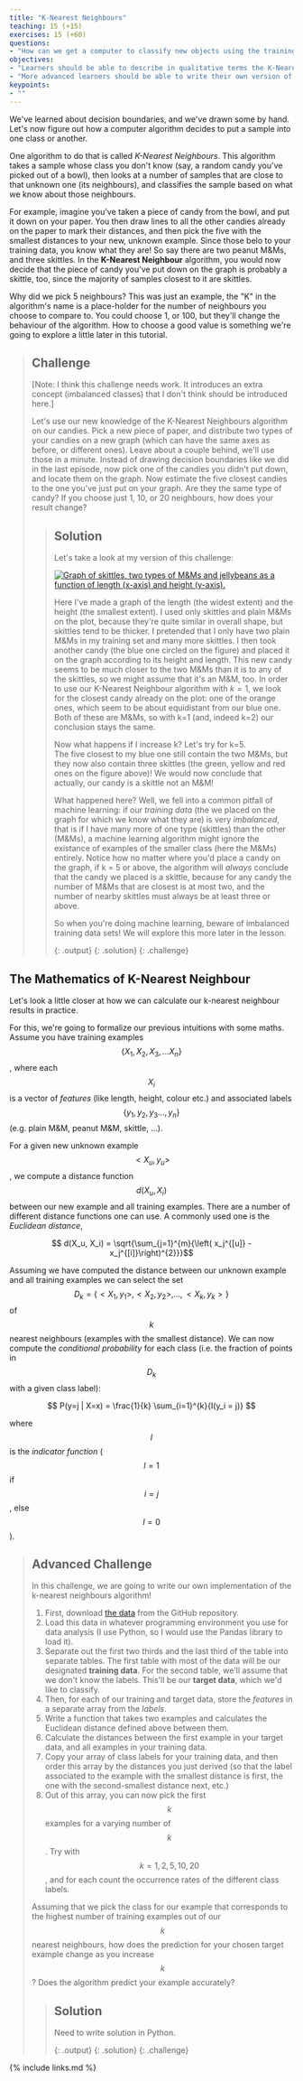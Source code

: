 ```yaml
---
title: "K-Nearest Neighbours"
teaching: 15 (+15)
exercises: 15 (+60)
questions:
- "How can we get a computer to classify new objects using the training data we recorded?"
objectives:
- "Learners should be able to describe in qualitative terms the K-Nearest Neighbours algorithm."
- "More advanced learners should be able to write their own version of the algorithm in code, and use the data they generated to classify new data points"
keypoints:
- ""
---
```


We've learned about decision boundaries, and we've drawn some by hand. Let's now figure out how a computer algorithm decides to put a 
sample into one class or another. 

One algorithm to do that is called *K-Nearest Neighbours*. This algorithm takes a sample whose class you don't know (say, a random candy you've picked out of a bowl), then looks at a number of samples that are close to that unknown one (its neighbours), and classifies the sample based on what we know about those neighbours. 

For example, imagine you've taken a piece of candy from the bowl, and put it down on your paper. You then draw lines to all the other candies already on the 
paper to mark their distances, and then pick the five  with the smallest distances to your new, unknown example. Since those belo
to your training data, you know what they are! So say there are two peanut M&Ms, and three skittles. In the **K-Nearest Neighbour** algorithm, you 
would now decide that the piece of candy you've put down on the graph is probably a skittle, too, since the majority of samples closest to it 
are skittles.

Why did we pick 5 neighbours? This was just an example, the "K" in the algorithm's name is a place-holder for the number of neighbours you 
choose to compare to. You could choose 1, or 100, but they'll change the behaviour of the algorithm. How to choose a good value is something 
we're going to explore a little later in this tutorial.
 
> ## Challenge
>
> [Note: I think this challenge needs work. It introduces an extra concept (imbalanced classes) that I don't think should be
> introduced here.]
>
>
> Let's use our new knowledge of the K-Nearest Neighbours algorithm on our candies. Pick a new piece of paper, 
> and distribute two types of your candies on a new graph (which can have the same axes as before, or different ones). 
> Leave about a couple behind, we'll use those in a minute. 
> Instead of drawing decision boundaries like we did in the last episode, now pick one of the candies you didn't 
> put down, and locate them on the graph. 
> Now estimate the five closest candies to the one you've just put on your graph. Are they the same type of candy?
> If you choose just 1, 10, or 20 neighbours, how does your result change?  
>
> > ## Solution
> >
> > Let's take a look at my version of this challenge:
> > 
> > <a href="{{ page.root }}/fig/sweets_knn.jpg"><img src="{{ page.root }}/fig/sweets_knn.jpg" alt="Graph of skittles, two types of M&Ms and jellybeans as a function of length (x-axis) and height (y-axis)." /></a>
> >
> > Here I've made a graph of the length (the widest extent) and the height (the smallest extent). I used only skittles and plain M&Ms 
> > on the plot, because they're quite similar in overall shape, but skittles tend to be thicker. I pretended that I only have two plain M&Ms in my 
> > training set and many more skittles. I then took another candy (the blue one circled on the figure) and placed it on the graph according to its height and length. This new candy seems to be much closer 
> > to the two M&Ms than it is to any of the skittles, so we might assume that it's an M&M, too. In order to use our K-Nearest Neighbour algorithm 
> > with $k = 1$, we look for the closest candy already on the plot: one of the orange ones, which seem to be about equidistant from our blue one.
> > Both of these are M&Ms, so with k=1 (and, indeed k=2) our conclusion stays the same.
> > 
> > Now what happens if I increase k? Let's try for k=5.   
> > The five  closest to my blue one still contain the two M&Ms, but they now also contain three skittles (the green, yellow and red ones on 
> > the figure above)! We would  now conclude that actually, our candy is a skittle not an M&M!
> >
> > What happened here? Well, we fell into a common pitfall of machine learning: if our *training data* (the  we placed on the graph for which 
> > we know what they are) is very _imbalanced_, that is if I have many more of one type (skittles) than the other (M&Ms), a machine learning 
> > algorithm might ignore the existance of examples of the smaller class (here the M&Ms) entirely. Notice how no matter where you'd place 
> > a candy on the graph, if k = 5 or above, the algorithm will *always* conclude that the candy we placed is a skittle, because for any candy the 
> > number of M&Ms that are closest is at most two, and the number of nearby skittles must always be at least three or above.   
> > 
> > So when you're doing machine learning, beware of imbalanced training data sets! We will explore this more later in the lesson.
> >
> > {: .output}
> {: .solution}
{: .challenge}

## The Mathematics of K-Nearest Neighbour

Let's look a little closer at how we can calculate our k-nearest neighbour results in practice.

For this, we're going to formalize our previous intuitions with some maths.
Assume you have training examples $$\{X_1, X_2, X_3, ... X_n\}$$, where each $$X_i$$ is a vector of 
_features_ (like length, height, colour etc.) and associated labels $$\{y_1, y_2, y_3 ..., y_n\}$$ (e.g. 
plain M&M, peanut M&M, skittle, ...). 

For a given new unknown example $$<X_u, y_u>$$, we compute a distance function $$d(X_u, X_i)$$ between our new 
example and all training examples. There are a number of different distance functions one can use. A commonly 
used one is the _Euclidean distance_, 

$$ d(X_u, X_i) = \sqrt{\sum_{j=1}^{m}{\left( x_j^{[u]} - x_j^{[i]}\right)^{2}}}$$

Assuming we have computed the distance between our unknown example and all training examples we can select the 
set $$D_k  = \{ <X_1, y_1>, <X_2, y_2>, ...,  <X_k, y_k> \} $$ of $$k$$ nearest neighbours (examples with the smallest 
distance). We can now compute the _conditional probability_ for each class (i.e. the fraction of points in $$D_k$$ with 
a given class label):

$$ P(y=j | X=x) = \frac{1}{k} \sum_{i=1}^{k}{I(y_i = j)} $$

where $$I$$ is the _indicator function_ ($$I = 1$$ if $$i=j$$, else $$I = 0$$).

> ## Advanced Challenge
>
> In this challenge, we are going to write our own implementation of the k-nearest neighbours algorithm!
> 
> 1) First, download [the data][sweets_data] from the GitHub repository. 
> 2) Load this data in whatever programming environment you use for data analysis (I use Python, so I would use 
> the Pandas library to load it). 
> 3) Separate out the first two thirds and the last third of the table into separate tables. The first table with 
> most of the data will be our designated **training data**. For the second table, we'll assume that we don't know 
> the labels. This'll be our **target data**, which we'd like to classify.
> 4) Then, for each of our training and target data, store the *features* in a separate array from the *labels*.
> 5) Write a function that takes two examples and calculates the Euclidean distance defined above between them.
> 6) Calculate the distances between the first example in your target data, and all examples in your training data.
> 7) Copy your array of class labels for your training data, and then order this array by the distances you 
> just derived (so that the label associated to the example with the smallest distance is first, the one with the second-smallest
> distance next, etc.)
> 8) Out of this array, you can now pick the first $$k$$ examples for a varying number of $$k$$. Try with $$k = 1, 2, 5, 10, 20$$, and 
> for each count the occurrence rates of the different class labels.
> 
> Assuming that we pick the class for our example that corresponds to the highest number of training examples out of our $$k$$ nearest 
> neighbours, how does the prediction for your chosen target example change as you increase $$k$$? Does the algorithm predict your example
> accurately?
>
> > ## Solution
> > 
> > Need to write solution in Python.
> >
> > {: .output}
> {: .solution}
{: .challenge}
  

[sweets_data]: https://github.com/dhuppenkothen/machine-learning-tutorial/tree/gh-pages/data

{% include links.md %}
